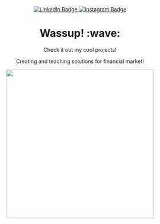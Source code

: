 <div id="header" align="center">
    <div id="badges">
      <a href="https://www.linkedin.com/in/gabrielpires1995/">
        <img src="https://img.shields.io/badge/LinkedIn-blue?style=for-the-badge&logo=linkedin&logoColor=white" alt="LinkedIn Badge"/>
      </a>
      <a href="https://www.instagram.com/eusouquant/">
        <img src="https://img.shields.io/badge/Instagram-red?style=for-the-badge&logo=linkedin&logoColor=white" alt="Instagram Badge"/>
      </a>
    </div>
<img src="https://komarev.com/ghpvc/?username=gabrielp18&style=flat-square&color=blue" alt=""/>
</div>

<h1 align='center'> Wassup! :wave:</h1>
<p align='center'>
Check it out my cool projects!
</p>
<p align='center'>Creating and teaching solutions for financial market!</p>
<p align='center'><img src="fig/tenos.gif" width="400"/></p>
